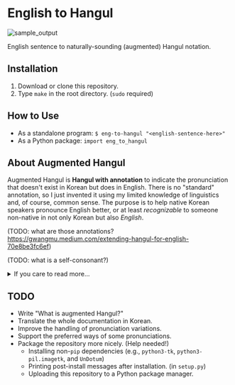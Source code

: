 # English to Hangul

![sample_output](https://github.com/user-attachments/assets/dc1cfa83-eb2e-4f39-a6ff-da6bf3c954b0)

English sentence to naturally-sounding (augmented) Hangul notation.
  
## Installation
 
1. Download or clone this repository.
2. Type `make` in the root directory. (`sudo` required)

## How to Use

 * As a standalone program: `$ eng-to-hangul "<english-sentence-here>"`
 * As a Python package: `import eng_to_hangul`

## About Augmented Hangul

Augmented Hangul is **Hangul with annotation** to indicate the pronunciation that doesn't exist in Korean but does in English. There is no "standard" annotation, so I just invented it using my limited knowledge of linguistics and, of course, common sense. The purpose is to help native Korean speakers pronounce English better, or at least _recognizable_ to someone non-native in not only Korean but also _English_.

(TODO: what are those annotations? https://gwangmu.medium.com/extending-hangul-for-english-70e8be3fc6ef)

(TODO: what is a self-consonant?)

<details>
  <summary>If you care to read more...</summary>
  
The basic philosophy behind this is, "We can only imagine just as much as we can describe." Because some sounds are lacking in Korean, native Korean speakers are particularly bad at some pronunciation to the point that non-Koreans may find it difficult to understand. This is (I think) because native Korean speakers cannot easily imagine how to pronounce those missing sounds, especially when combined with other speakable sounds (e.g., confusing 'v' with 'b' in the middle of words). We already have IPA symbols for that, but Koreans have a native toolset to "emulate" this function comfortably: Hangul. However, this may also be the reason why many Koreans' "imagination" is limited to what Hangul can describe. By annotating some Hangul letters that are the closest Hangul could possibly have offered, any Hangul users may be able to "imagine" those lacking sounds and speak them better.

Adding a little note about annotation, the languages that use Latin alphabets (A-Z) routinely add annotations to the closest alphabets to describe their unique sounds. Why not do this in Hangul, too? It's not like Hangul should be stagnant to the 19th century.

</details>

## TODO

 - Write "What is augmented Hangul?"
 - Translate the whole documentation in Korean.
 - Improve the handling of pronunciation variations.
 - Support the preferred ways of some pronunciations.
 - Package the repository more nicely. (Help needed!)
    - Installing non-`pip` dependencies (e.g., `python3-tk`, `python3-pil.imagetk`, and `UnDotum`)
    - Printing post-install messages after installation. (in `setup.py`)
    - Uploading this repository to a Python package manager.
